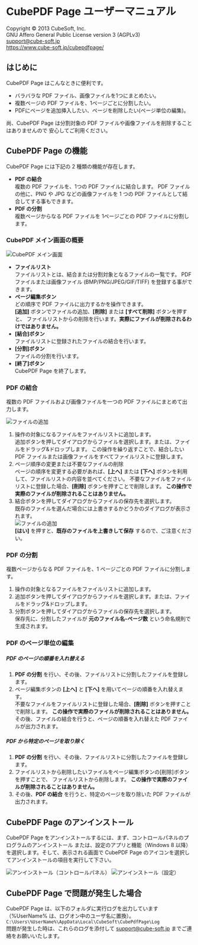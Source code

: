 CubePDF Page ユーザーマニュアル
====

Copyright © 2013 CubeSoft, Inc.  
GNU Affero General Public License version 3 (AGPLv3)  
support@cube-soft.jp  
https://www.cube-soft.jp/cubepdfpage/

## はじめに

CubePDF Page はこんなときに便利です。

* バラバラな PDF ファイル、画像ファイルを1つにまとめたい。
* 複数ページの PDF ファイルを、1ページごとに分割したい。
* PDFにページを追加挿入したい、ページを削除したい(ページ単位の編集)。

尚、CubePDF Page は分割対象の PDF ファイルや画像ファイルを削除することはありませんので
安心してご利用ください。

## CubePDF Page の機能

CubePDF Page には下記の 2 種類の機能が存在します。

* **PDF の結合**  
  複数の PDF ファイルを、1つの PDF ファイルに結合します。
  PDF ファイルの他に、PNG や JPG などの画像ファイルを 1 つの PDF ファイルとして結合してする事もできます。
* **PDF の分割**  
  複数ページからなる PDF ファイルを 1ページごとの PDF ファイルに分割します。

### CubePDF メイン画面の概要

![CubePDF メイン画面](https://github.com/cube-soft/Cube.Pdf/blob/master/Applications/Pages/Assets/Main.01.ja.png?raw=true)

* **ファイルリスト**  
  ファイルリストとは、結合または分割対象となるファイルの一覧です。
  PDF ファイルまたは画像ファイル (BMP/PNG/JPEG/GIF/TIFF) を登録する事ができます。
* **ページ編集ボタン**  
  どの順序で PDF ファイルに出力するかを操作できます。  
  **[追加]** ボタンでファイルの追加、**[削除]** または **[すべて削除]** ボタンを押すと、
  ファイルリストからの削除を行います。**実際にファイルが削除されるわけではありません。**
* **[結合]ボタン**  
  ファイルリストに登録されたファイルの結合を行います。
* **[分割]ボタン**  
ファイルの分割を行います。
* **[終了]ボタン**  
  CubePDF Page を終了します。

### PDF の結合

複数の PDF ファイルおよび画像ファイルを一つの PDF ファイルにまとめて出力します。

 ![ファイルの追加](https://github.com/cube-soft/Cube.Pdf/blob/master/Applications/Pages/Assets/Main.02.ja.png?raw=true)

1. 操作の対象になるファイルをファイルリストに追加します。  
   追加ボタンを押してダイアログからファイルを選択します。または、ファイルをドラッグ&ドロップします。
   この操作を繰り返すことで、結合したい PDF ファイルまたは画像ファイルをすべてファイルリストに登録します。
2. ページ順序の変更または不要なファイルの削除  
   ページの順序を変更する必要があれば、**[上へ]** または **[下へ]** ボタンを利用して、ファイルリストの内容を並べてください。
   不要なファイルをファイルリストに登録した場合、**[削除]** ボタンを押すことで削除します。
   **この操作で実際のファイルが削除されることはありません。**
3. 結合ボタンを押してダイアログからファイルの保存先を選択します。  
   既存のファイルを選んだ場合には上書きするかどうかのダイアログが表示されます。  
   ![ファイルの追加](https://github.com/cube-soft/Cube.Pdf/blob/master/Applications/Pages/Assets/Main.03.ja.png?raw=true)  
   **[はい]** を押すと、**既存のファイルを上書きして保存** するので、ご注意ください。

### PDF の分割

複数ページからなる PDF ファイルを、1 ページごとの PDF ファイルに分割します。

1. 操作の対象となるファイルをファイルリストに追加します。
2. 追加ボタンを押してダイアログからファイルを選択します。または、ファイルをドラッグ&ドロップします。
3. 分割ボタンを押してダイアログからファイルの保存先を選択します。  
   保存先に、分割したファイルが **元のファイル名-ページ数** という命名規則で生成されます。

### PDF のページ単位の編集

##### PDF のページの順番を入れ替える

1. **PDF の分割** を行い、その後、ファイルリストに分割したファイルを登録します。  
2. ページ編集ボタンの **[上へ]** と **[下へ]** を用いてページの順番を入れ替えます。  
   不要なファイルをファイルリストに登録した場合、**[削除]** ボタンを押すことで削除します。
   **この操作で実際のファイルが削除されることはありません。**  
   その後、ファイルの結合を行うと、ページの順番を入れ替えた PDF ファイルが出力されます。

##### PDF から特定のページを取り除く

1. **PDF の分割** を行い、その後、ファイルリストに分割したファイルを登録します。  
2. ファイルリストから削除したいファイルをページ編集ボタンの[削除]ボタンを押すことで、
   ファイルリストから削除します。
   **この操作で実際のファイルが削除されることはありません。**
3. その後、**PDF の結合** を行うと、特定のページを取り除いた PDF ファイルが出力されます。

## CubePDF Page のアンインストール

CubePDF Page をアンインストールするには、まず、コントロールパネルのプログラムのアンインストール
または、設定のアプリと機能（Windows 8 以降）を選択します。そして、表示される画面で
CubePDF Page のアイコンを選択してアンインストールの項目を実行して下さい。

![アンインストール（コントロールパネル）](https://github.com/cube-soft/Cube.Pdf/blob/master/Applications/Pages/Assets/Uninstall.01.ja.png?raw=true)
![アンインストール（設定）](https://github.com/cube-soft/Cube.Pdf/blob/master/Applications/Pages/Assets/Uninstall.02.ja.png?raw=true)

## CubePDF Page で問題が発生した場合

CubePDF Page は、以下のフォルダに実行ログを出力しています（%UserName% は、ログオン中のユーザ名に置換）。  
```C:\Users\%UserName%\AppData\Local\CubeSoft\CubePdfPage\Log```  
問題が発生した時は、これらのログを添付して support@cube-soft.jp までご連絡をお願いいたします。
